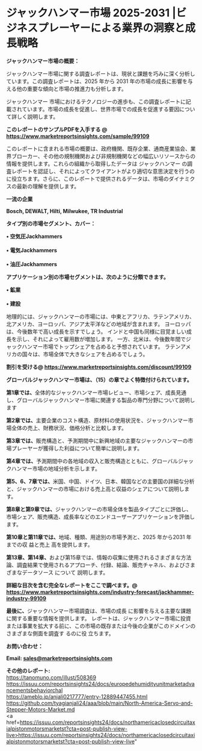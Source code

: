 # ジャックハンマー市場 2025-2031 |ビジネスプレーヤーによる業界の洞察と成長戦略

<strong><b>ジャックハンマー市場の概要：</b></strong>

ジャックハンマー市場に関する調査レポートは、現状と課題を巧みに深く分析しています。この調査レポートは、2025 年から 2031 年の市場の成長に影響を与える他の重要な傾向と市場の推進力も分析します。

ジャックハンマー 市場におけるテクノロジーの進歩も、この調査レポートに記載されています。市場の成長を促進し、世界市場での成長を促進する要因について詳しく説明します。

<strong>このレポートのサンプルPDFを入手する @ <a href=https://www.marketreportsinsights.com/sample/99109>https://www.marketreportsinsights.com/sample/99109</a></strong>

このレポートに含まれる市場の概要は、政府機関、既存企業、通商産業協会、業界ブローカー、その他の規制機関および非規制機関などの幅広いリソースからの情報を提供します。これらの組織から取得したデータは ジャックハンマー の調査レポートを認証し、それによってクライアントがより適切な意思決定を行うのに役立ちます。さらに、このレポートで提供されるデータは、市場のダイナミクスの最新の理解を提供します。

<strong>一流の企業</strong>

<strong><b>Bosch, DEWALT, Hilti, Milwukee, TR Industrial</b></strong>

<strong><b>タイプ別の市場セグメント、カバー：</b></strong>

<strong>• 空気圧Jackhammers<br><br>• 電気Jackhammers<br><br>• 油圧Jackhammers</strong>

<strong><b>アプリケーション別の市場セグメントは、次のように分類できます。</b></strong>

<strong>• 鉱業<br><br>• 建設</strong>

 地理的には、ジャックハンマーの市場には、中東とアフリカ、ラテンアメリカ、北アメリカ、ヨーロッパ、アジア太平洋などの地域が含まれます。 ヨーロッパは、今後数年で高い成長を示すでしょう。 インドと中国も同様に目覚ましい成長を示し、それによって雇用数が増加します。 一方、北米は、今後数年間でジャックハンマー市場でトップシェアを占めると予想されています。 ラテンアメリカの国々は、市場全体で大きなシェアを占めるでしょう。

<strong>割引を受ける@ <a href=https://www.marketreportsinsights.com/discount/99109>https://www.marketreportsinsights.com/discount/99109</a></strong>

<strong><b>グローバルジャックハンマー市場は、（15）の章でよく特徴付けられています。</b></strong>

<strong><b>第</b></strong><strong><b>1章では、</b></strong>全体的なジャックハンマー市場レビュー、市場シェア、成長見通し、グローバルジャックハンマー市場に関連する製品の専門分野について説明します

<strong><b>第2章では、</b></strong>主要企業のコスト構造、原材料の使用状況を、ジャックハンマー市場全体の売上、財務状況、価格分析と比較します。

<strong><b>第3章では、</b></strong>販売構造と、予測期間中に新興地域の主要なジャックハンマーの市場プレーヤーが獲得した利益について簡単に説明します。

<strong><b>第4章では、</b></strong>予測期間中の各地域の収入と販売構造とともに、グローバルジャックハンマー市場の地域分析を示します。

<strong><b>第5、6、7章では、</b></strong>米国、中国、ドイツ、日本、韓国などの主要国の詳細な分析と、ジャックハンマーの市場における売上高と収益のシェアについて説明します。

<strong><b>第8章と第9章では、</b></strong>ジャックハンマーの市場全体を製品タイプごとに評価し、市場シェア、販売構造、成長率などのエンドユーザーアプリケーションを評価します。

<strong><b>第10章と第11章では、</b></strong>地域、種類、用途別の市場予測と、2025 年から2031 年までの収 益と売上 高を提供します。

<strong><b>第13章、第14章、</b></strong>および第15章では、情報の収集に使用されるさまざまな方法論、調査結果で使用されるアプローチ、付録、結論、販売チャネル、およびさまざまなデータソース について 説明します。

<strong>詳細な目次を含む完全なレポートをここで調べます。@ <a href=https://www.marketreportsinsights.com/industry-forecast/jackhammer-industry-99109>https://www.marketreportsinsights.com/industry-forecast/jackhammer-industry-99109</a></strong>

<strong><b>最後に、</b></strong>ジャックハンマー市場調査は、市場の成長 に影響を</a>与える主要な課題に関する重要な情報を提供します。 レポートは、ジャックハンマー市場に投資または事業を拡大する前に、この市場の既存または今後の企業がこのドメインのさまざまな側面を調査す るのに役 立ちます。

<strong><b>お問い合わせ：</b></strong>

<strong>Email: </strong><a href=mailto:sales@marketreportsinsights.com><strong>sales@marketreportsinsights.com</strong></a>

<strong>その他のレポート:</strong>
<br>
<a href=https://tanomuno.com/illust/508369>https://tanomuno.com/illust/508369</a>
<br>
<a href=https://issuu.com/reportsinsights24/docs/europedehumidityunitmarketadvancementsbehaviorchal>https://issuu.com/reportsinsights24/docs/europedehumidityunitmarketadvancementsbehaviorchal</a>
<br>
<a href=https://ameblo.jp/anjali0217777/entry-12889447455.html>https://ameblo.jp/anjali0217777/entry-12889447455.html</a>
<br>
<a href=https://github.com/tyagianjali24/aaa/blob/main/North-America-Servo-and-Stepper-Motors-Market.md>https://github.com/tyagianjali24/aaa/blob/main/North-America-Servo-and-Stepper-Motors-Market.md</a>
<br>
<a href=https://issuu.com/reportsinsights24/docs/northamericaclosedcircuitaxialpistonmotorsmarketst?cta=post-publish-view-live>https://issuu.com/reportsinsights24/docs/northamericaclosedcircuitaxialpistonmotorsmarketst?cta=post-publish-view-live</a>"
